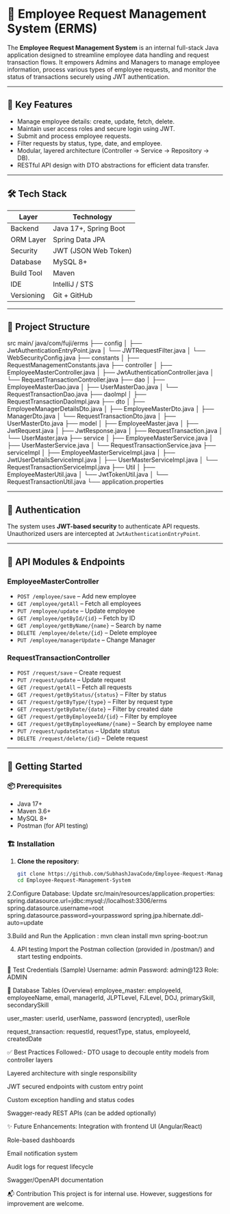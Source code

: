 # 🧾 Employee Request Management System (ERMS)

The **Employee Request Management System** is an internal full-stack Java application designed to streamline employee data handling and request transaction flows. It empowers Admins and Managers to manage employee information, process various types of employee requests, and monitor the status of transactions securely using JWT authentication.

---

## 📌 Key Features

- Manage employee details: create, update, fetch, delete.
- Maintain user access roles and secure login using JWT.
- Submit and process employee requests.
- Filter requests by status, type, date, and employee.
- Modular, layered architecture (Controller → Service → Repository → DB).
- RESTful API design with DTO abstractions for efficient data transfer.

---

## 🛠️ Tech Stack

| Layer       | Technology            |
|-------------|-----------------------|
| Backend     | Java 17+, Spring Boot |
| ORM Layer   | Spring Data JPA       |
| Security    | JWT (JSON Web Token)  |
| Database    | MySQL 8+              |
| Build Tool  | Maven                 |
| IDE         | IntelliJ / STS        |
| Versioning  | Git + GitHub          |

---

## 📂 Project Structure
src
main/
java/com/fuji/erms
├── config
│ ├── JwtAuthenticationEntryPoint.java
│ └── JWTRequestFilter.java
│ └── WebSecurityConfig.java
├── constants
│ ├── RequestManagementConstants.java
├── controller
│ ├── EmployeeMasterController.java
│ ├── JwtAuthenticationController.java
│ └── RequestTransactionController.java
├── dao
│ ├── EmployeeMasterDao.java
│ ├── UserMasterDao.java
│ └── RequestTransactionDao.java
├── daoImpl
│ ├── RequestTransactionDaoImpl.java
├── dto
│ ├── EmployeeManagerDetailsDto.java
│ ├── EmployeeMasterDto.java
│ ├── ManagerDto.java
│ └── RequestTransactionDto.java
│ ├── UserMasterDto.java
├── model
│ ├── EmployeeMaster.java
│ ├── JwtRequest.java
│ ├── JwtResponse.java
│ ├── RequestTransaction.java
│ └── UserMaster.java
├── service
│ ├── EmployeeMasterService.java
│ ├── UserMasterService.java
│ └── RequestTransactionService.java
├── serviceImpl
│ ├── EmployeeMasterServiceImpl.java
│ ├── JwtUserDetailsServiceImpl.java
│ ├── UserMasterServiceImpl.java
│ └── RequestTransactionServiceImpl.java
├── Util
│ ├── EmployeeMasterUtil.java
│ └── JwtTokenUtil.java
│ └── RequestTransactionUtil.java
└── application.properties


---

## 🔐 Authentication

The system uses **JWT-based security** to authenticate API requests. Unauthorized users are intercepted at `JwtAuthenticationEntryPoint`.

---

## 🔄 API Modules & Endpoints

### EmployeeMasterController
- `POST /employee/save` – Add new employee
- `GET /employee/getAll` – Fetch all employees
- `PUT /employee/update` – Update employee
- `GET /employee/getById/{id}` – Fetch by ID
- `GET /employee/getByName/{name}` – Search by name
- `DELETE /employee/delete/{id}` – Delete employee
- `PUT /employee/managerUpdate` – Change Manager

### RequestTransactionController
- `POST /request/save` – Create request
- `PUT /request/update` – Update request
- `GET /request/getAll` – Fetch all requests
- `GET /request/getByStatus/{status}` – Filter by status
- `GET /request/getByType/{type}` – Filter by request type
- `GET /request/getByDate/{date}` – Filter by created date
- `GET /request/getByEmployeeId/{id}` – Filter by employee
- `GET /request/getByEmployeeName/{name}` – Search by employee name
- `PUT /request/updateStatus` – Update status
- `DELETE /request/delete/{id}` – Delete request

---

## 🚀 Getting Started

### 📦 Prerequisites

- Java 17+
- Maven 3.6+
- MySQL 8+
- Postman (for API testing)

### 🏗️ Installation

1. **Clone the repository:**
   ```bash
   git clone https://github.com/SubhashJavaCode/Employee-Request-Management-System.git
   cd Employee-Request-Management-System

2.Configure Database:
Update src/main/resources/application.properties:
spring.datasource.url=jdbc:mysql://localhost:3306/erms
spring.datasource.username=root
spring.datasource.password=yourpassword
spring.jpa.hibernate.ddl-auto=update

3.Build and Run the Application :
mvn clean install
mvn spring-boot:run

4. API testing
Import the Postman collection (provided in /postman/) and start testing endpoints.

🧪 Test Credentials (Sample)
Username: admin
Password: admin@123
Role: ADMIN

🧱 Database Tables (Overview)
employee_master: employeeId, employeeName, email, managerId, JLPTLevel, FJLevel, DOJ, primarySkill, secondarySkill

user_master: userId, userName, password (encrypted), userRole

request_transaction: requestId, requestType, status, employeeId, createdDate

✅ Best Practices Followed:-
DTO usage to decouple entity models from controller layers

Layered architecture with single responsibility

JWT secured endpoints with custom entry point

Custom exception handling and status codes

Swagger-ready REST APIs (can be added optionally)

✨ Future Enhancements:
Integration with frontend UI (Angular/React)

Role-based dashboards

Email notification system

Audit logs for request lifecycle

Swagger/OpenAPI documentation

📬 Contribution
This project is for internal use. However, suggestions for improvement are welcome.


